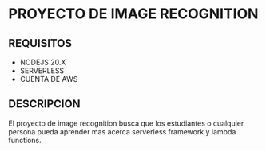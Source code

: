 # PROYECTO DE IMAGE RECOGNITION
## REQUISITOS
 - NODEJS 20.X
 - SERVERLESS 
 - CUENTA DE AWS

## DESCRIPCION
El proyecto de image recognition busca que los estudiantes o cualquier persona pueda aprender mas acerca serverless framework y lambda functions.

